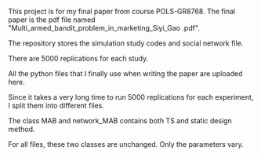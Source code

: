This project is for my final paper from course POLS-GR8768. The final paper is the pdf file named "Multi_armed_bandit_problem_in_marketing_Siyi_Gao .pdf".

The repository stores the simulation study codes and social network file.  


There are 5000 replications for each study. 

All the python files that I finally use when writing the paper are uploaded here. 

Since it takes a very long time to run 5000 replications for each experiment, I split them into different files. 

The class MAB and network_MAB contains both TS and static design method. 

For all files, these two classes are unchanged. Only the parameters vary.
